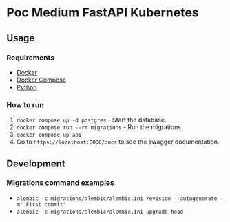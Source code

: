 # Poc Medium FastAPI Kubernetes

## Usage

### Requirements

- [Docker](https://docs.docker.com/get-docker/)
- [Docker Compose](https://docs.docker.com/compose/install/)
- [Python](https://www.python.org/downloads/)

### How to run

1. `docker compose up -d postgres` - Start the database.
2. `docker compose run --rm migrations` - Run the migrations.
3. `docker compose up api`
4. Go to `https://localhost:8000/docs` to see the swagger documentation.

## Development

### Migrations command examples

- `alembic -c migrations/alembic/alembic.ini revision --autogenerate -m" First commit" `
- `alembic -c migrations/alembic/alembic.ini upgrade head`
